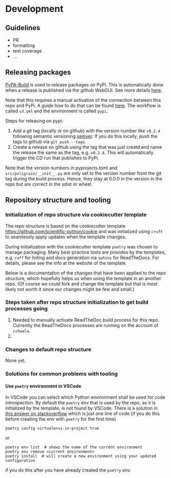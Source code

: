 # Development

## Guidelines

- PR
- formatting
- test coverage
- ...

## Releasing packages

[PyPA-Build](https://pypa-build.readthedocs.io/en/latest/) is used to release
packages on PyPi. This is automatically done when a release is published via the
github WebGUI. See more details
[here](https://learn.scientific-python.org/development/guides/gha-pure/#distribution-pure-python-wheels).

Note that this requires a manual activation of the connection between this repo
and PyPi. A guide how to do that can be found
[here](https://docs.pypi.org/trusted-publishers/creating-a-project-through-oidc/).
The workflow is called `cd.yml` and the environment is called `pypi`.

Steps for releasing on pypi:

1. Add a git tag (locally or on github) with the version number like `v0.2.4`
   following semantic versioning [semver](https://semver.org/). If you do this
   locally, push the tags to github via `git push --tags`.
2. Create a release on github using the tag that was just creatd and name the
   release the same as the tag, e.g. `v0.2.4`. This will automatically trigger
   the CD run that publishes to PyPi.

Note that the version numbers in pyprojects.toml and `src/poligrain/__init__.py`
are only set to the version number from the git tag during the build process.
Hence, they stay at 0.0.0 in the version in the repo but are correct in the
sdist or wheel.

## Repository structure and tooling

### Initialization of repo structure via cookiecutter template

The repo structure is based on the cookiecutter template
https://github.com/scientific-python/cookie and was initialized using `cruft` to
seamlessly apply updates when the template changes.

During initialization with the cookiecutter template `poetry` was chosen to
manage packaging. Many best-practice tools are provides by the templates, e.g.
`ruff` for linting and docs generation via `sphinx` for ReadTheDocs. For
details, please see the info at the website of the template.

Below is a documentation of the changes that have been applied to the repo
structure, which hopefully helps us when using the template in an another repo.
(Of course we could fork and change the template but that is most likely not
worth it since our changes might be few and small.)

### Steps taken after repo structure initialization to get build processes going

1. Needed to manually activate ReadTheDoc build process for this repo. Currently
   the ReadTheDocs processes are running on the account of `cchwala`.
2.

### Changes to default repo structure

None yet.

### Solutions for common problems with tooling

#### Use `poetry` environment in VSCode

In VSCode you can select which Python environment shall be used for code
introspection. By default the `poetry` env that is used by the repo, as it is
initialized by the template, is not found by VSCode. There is a solution in
[this answer on stackoverflow](https://stackoverflow.com/a/64434542/356463)
which is just one line of code (if you do this before creating the env with
`poetry` for the first time)

```
poetry config virtualenvs.in-project true
```

or

```
poetry env list  # shows the name of the current environment
poetry env remove <current environment>
poetry install  # will create a new environment using your updated configuration
```

if you do this after you have already created the `poetry` env.
